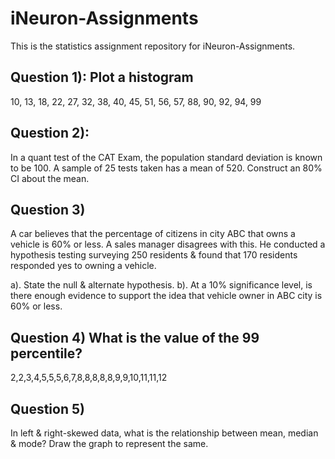 # iNeuron-Assignments
This is the statistics assignment repository for iNeuron-Assignments.

## Question 1): Plot a histogram
  10, 13, 18, 22, 27, 32, 38, 40, 45, 51, 56, 57, 88, 90, 92, 94, 99
  

## Question 2): 
  In a quant test of the CAT Exam, the population standard deviation is known to be 100. 
A sample of 25 tests taken has a mean of 520. Construct an 80% CI about the mean.


## Question 3) 
  A car believes that the percentage of citizens in city ABC that owns a vehicle is 60% or less. 
  A sales manager disagrees with this. He conducted a hypothesis testing surveying 250 residents & found that 170 residents responded yes to owning a vehicle.

  a). State the null & alternate hypothesis.
  b). At a 10% significance level, is there enough evidence to support the idea that vehicle owner in ABC city is 60% or less.
  
  
## Question 4) What is the value of the 99 percentile?
  2,2,3,4,5,5,5,6,7,8,8,8,8,8,9,9,10,11,11,12
  
## Question 5) 
  In left & right-skewed data, what is the relationship between mean, median & mode?
Draw the graph to represent the same.




